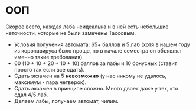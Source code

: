 # ООП

Скорее всего, каждая лаба неидеальна и в ней есть небольшие неточности, которые не были замечены Тассовым.

* Условия получения автомата: 65+ баллов и 5 лаб (хотя в нашем году из коронавируса было проще, но в начале семестра он объявлял именно такие требования).  
* 60 (10 + 10 + 20 + 10 + 10) баллов за лабы и 10 бонусных (ставит просто так если все сдать).  
* Сдать экзамен на 5 **невозможно** (у нас никому не удалось, максимум - пара четверок).
* Сдать экзамен в принципе сложно. Много двоек даже у тех, кто сдал 4/5 лаб.
* Делаем лабы, получаем автомат, чилим.
